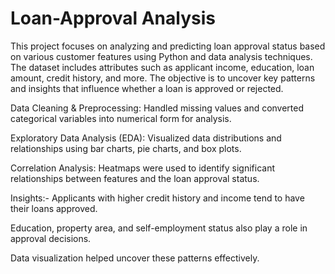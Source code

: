 # Loan-Approval Analysis

This project focuses on analyzing and predicting loan approval status based on various customer features using Python and data analysis techniques. The dataset includes attributes such as applicant income, education, loan amount, credit history, and more. The objective is to uncover key patterns and insights that influence whether a loan is approved or rejected.

Data Cleaning & Preprocessing: Handled missing values and converted categorical variables into numerical form for analysis.

Exploratory Data Analysis (EDA): Visualized data distributions and relationships using bar charts, pie charts, and box plots.

Correlation Analysis: Heatmaps were used to identify significant relationships between features and the loan approval status.

Insights:-
Applicants with higher credit history and income tend to have their loans approved.

Education, property area, and self-employment status also play a role in approval decisions.

Data visualization helped uncover these patterns effectively.
